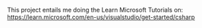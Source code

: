 This project entails me doing the Learn Microsoft Tutorials on:
https://learn.microsoft.com/en-us/visualstudio/get-started/csharp
